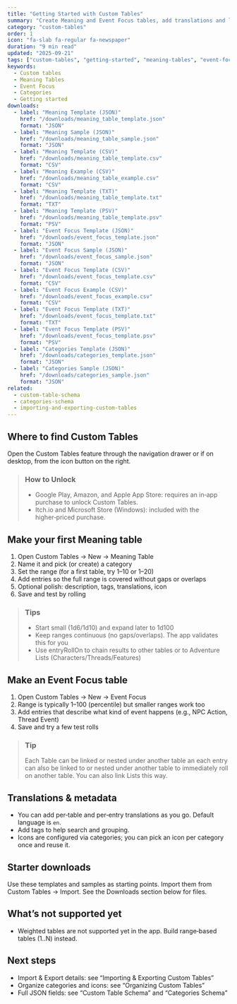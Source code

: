 ```yaml
---
title: "Getting Started with Custom Tables"
summary: "Create Meaning and Event Focus tables, add translations and links, and import ready-made starters—no programming required."
category: "custom-tables"
order: 1
icon: "fa-slab fa-regular fa-newspaper"
duration: "9 min read"
updated: "2025-09-21"
tags: ["custom-tables", "getting-started", "meaning-tables", "event-focus", "categories"]
keywords:
  - Custom tables
  - Meaning Tables
  - Event Focus
  - Categories
  - Getting started
downloads:
  - label: "Meaning Template (JSON)"
    href: "/downloads/meaning_table_template.json"
    format: "JSON"
  - label: "Meaning Sample (JSON)"
    href: "/downloads/meaning_table_sample.json"
    format: "JSON"
  - label: "Meaning Template (CSV)"
    href: "/downloads/meaning_table_template.csv"
    format: "CSV"
  - label: "Meaning Example (CSV)"
    href: "/downloads/meaning_table_example.csv"
    format: "CSV"
  - label: "Meaning Template (TXT)"
    href: "/downloads/meaning_table_template.txt"
    format: "TXT"
  - label: "Meaning Template (PSV)"
    href: "/downloads/meaning_table_template.psv"
    format: "PSV"
  - label: "Event Focus Template (JSON)"
    href: "/downloads/event_focus_template.json"
    format: "JSON"
  - label: "Event Focus Sample (JSON)"
    href: "/downloads/event_focus_sample.json"
    format: "JSON"
  - label: "Event Focus Template (CSV)"
    href: "/downloads/event_focus_template.csv"
    format: "CSV"
  - label: "Event Focus Example (CSV)"
    href: "/downloads/event_focus_example.csv"
    format: "CSV"
  - label: "Event Focus Template (TXT)"
    href: "/downloads/event_focus_template.txt"
    format: "TXT"
  - label: "Event Focus Template (PSV)"
    href: "/downloads/event_focus_template.psv"
    format: "PSV"
  - label: "Categories Template (JSON)"
    href: "/downloads/categories_template.json"
    format: "JSON"
  - label: "Categories Sample (JSON)"
    href: "/downloads/categories_sample.json"
    format: "JSON"
related:
  - custom-table-schema
  - categories-schema
  - importing-and-exporting-custom-tables
---
```


## Where to find Custom Tables

Open the Custom Tables feature through the navigation drawer or if on desktop, from the icon button on the right.
> ### How to Unlock
  >  - Google Play, Amazon, and Apple App Store: requires an in‑app purchase to unlock Custom Tables.
  > - Itch.io and Microsoft Store (Windows): included with the higher‑priced purchase.

## Make your first Meaning table

1) Open Custom Tables → New → Meaning Table
2) Name it and pick (or create) a category
3) Set the range (for a first table, try 1–10 or 1–20)
4) Add entries so the full range is covered without gaps or overlaps
5) Optional polish: description, tags, translations, icon
6) Save and test by rolling

> ### Tips
> - Start small (1d6/1d10) and expand later to 1d100
> - Keep ranges continuous (no gaps/overlaps). The app validates this for you
> - Use entryRollOn to chain results to other tables or to Adventure Lists (Characters/Threads/Features)

## Make an Event Focus table

1) Open Custom Tables → New → Event Focus
2) Range is typically 1–100 (percentile) but smaller ranges work too
3) Add entries that describe what kind of event happens (e.g., NPC Action, Thread Event)
4) Save and try a few test rolls

> ### Tip 
> Each Table can be linked or nested under another table an each entry can also be linked to or nested under another table to immediately roll on another table. You can also link Lists this way.


## Translations & metadata

- You can add per‑table and per‑entry translations as you go. Default language is `en`.
- Add tags to help search and grouping.
- Icons are configured via categories; you can pick an icon per category once and reuse it.

## Starter downloads

Use these templates and samples as starting points. Import them from Custom Tables → Import. See the Downloads section below for files.

## What’s not supported yet

- Weighted tables are not supported yet in the app. Build range‑based tables (1..N) instead.

## Next steps

- Import & Export details: see “Importing & Exporting Custom Tables”
- Organize categories and icons: see “Organizing Custom Tables”
- Full JSON fields: see “Custom Table Schema” and “Categories Schema”
